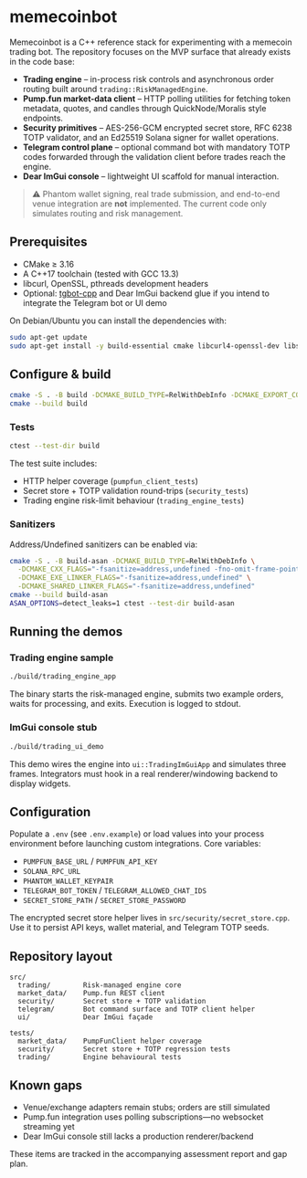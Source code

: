 # memecoinbot

Memecoinbot is a C++ reference stack for experimenting with a memecoin trading
bot. The repository focuses on the MVP surface that already exists in the code
base:

* **Trading engine** – in-process risk controls and asynchronous order routing
  built around `trading::RiskManagedEngine`.
* **Pump.fun market-data client** – HTTP polling utilities for fetching token
  metadata, quotes, and candles through QuickNode/Moralis style endpoints.
* **Security primitives** – AES-256-GCM encrypted secret store, RFC 6238
  TOTP validator, and an Ed25519 Solana signer for wallet operations.
* **Telegram control plane** – optional command bot with mandatory TOTP codes
  forwarded through the validation client before trades reach the engine.
* **Dear ImGui console** – lightweight UI scaffold for manual interaction.

> ⚠️ Phantom wallet signing, real trade submission, and end-to-end venue
> integration are **not** implemented. The current code only simulates routing
> and risk management.

## Prerequisites

* CMake ≥ 3.16
* A C++17 toolchain (tested with GCC 13.3)
* libcurl, OpenSSL, pthreads development headers
* Optional: [tgbot-cpp](https://github.com/reo7sp/tgbot-cpp) and Dear ImGui
  backend glue if you intend to integrate the Telegram bot or UI demo

On Debian/Ubuntu you can install the dependencies with:

```bash
sudo apt-get update
sudo apt-get install -y build-essential cmake libcurl4-openssl-dev libssl-dev
```

## Configure & build

```bash
cmake -S . -B build -DCMAKE_BUILD_TYPE=RelWithDebInfo -DCMAKE_EXPORT_COMPILE_COMMANDS=ON
cmake --build build
```

### Tests

```bash
ctest --test-dir build
```

The test suite includes:

* HTTP helper coverage (`pumpfun_client_tests`)
* Secret store + TOTP validation round-trips (`security_tests`)
* Trading engine risk-limit behaviour (`trading_engine_tests`)

### Sanitizers

Address/Undefined sanitizers can be enabled via:

```bash
cmake -S . -B build-asan -DCMAKE_BUILD_TYPE=RelWithDebInfo \
  -DCMAKE_CXX_FLAGS="-fsanitize=address,undefined -fno-omit-frame-pointer" \
  -DCMAKE_EXE_LINKER_FLAGS="-fsanitize=address,undefined" \
  -DCMAKE_SHARED_LINKER_FLAGS="-fsanitize=address,undefined"
cmake --build build-asan
ASAN_OPTIONS=detect_leaks=1 ctest --test-dir build-asan
```

## Running the demos

### Trading engine sample

```bash
./build/trading_engine_app
```

The binary starts the risk-managed engine, submits two example orders, waits for
processing, and exits. Execution is logged to stdout.

### ImGui console stub

```bash
./build/trading_ui_demo
```

This demo wires the engine into `ui::TradingImGuiApp` and simulates three
frames. Integrators must hook in a real renderer/windowing backend to display
widgets.

## Configuration

Populate a `.env` (see `.env.example`) or load values into your process
environment before launching custom integrations. Core variables:

* `PUMPFUN_BASE_URL` / `PUMPFUN_API_KEY`
* `SOLANA_RPC_URL`
* `PHANTOM_WALLET_KEYPAIR`
* `TELEGRAM_BOT_TOKEN` / `TELEGRAM_ALLOWED_CHAT_IDS`
* `SECRET_STORE_PATH` / `SECRET_STORE_PASSWORD`

The encrypted secret store helper lives in `src/security/secret_store.cpp`. Use
it to persist API keys, wallet material, and Telegram TOTP seeds.

## Repository layout

```
src/
  trading/        Risk-managed engine core
  market_data/    Pump.fun REST client
  security/       Secret store + TOTP validation
  telegram/       Bot command surface and TOTP client helper
  ui/             Dear ImGui façade

tests/
  market_data/    PumpFunClient helper coverage
  security/       Secret store + TOTP regression tests
  trading/        Engine behavioural tests
```

## Known gaps

* Venue/exchange adapters remain stubs; orders are still simulated
* Pump.fun integration uses polling subscriptions—no websocket streaming yet
* Dear ImGui console still lacks a production renderer/backend

These items are tracked in the accompanying assessment report and gap plan.
